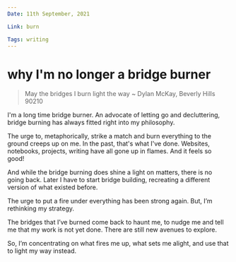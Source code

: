 ```yaml
---
Date: 11th September, 2021

Link: burn

Tags: writing
---
```


# why I'm no longer a bridge burner

> May the bridges I burn light the way ~ Dylan McKay, Beverly Hills 90210

I'm a long time bridge burner. An advocate of letting go and decluttering, bridge burning has always fitted right into my philosophy.

The urge to, metaphorically, strike a match and burn everything to the ground creeps up on me. In the past, that's what I've done. Websites, notebooks, projects, writing have all gone up in flames. And it feels so good!

And while the bridge burning does shine a light on matters, there is no going back. Later I have to start bridge building, recreating a different version of what existed before.

The urge to put a fire under everything has been strong again. But, I’m rethinking my strategy.

The bridges that I’ve burned come back to haunt me, to nudge me and tell me that my work is not yet done. There are still new avenues to explore.

So, I’m concentrating on what fires me up, what sets me alight, and use that to light my way instead.